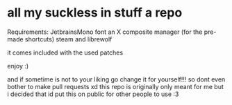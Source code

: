 # all my suckless in stuff a repo

Requirements:
JetbrainsMono font
an X composite manager
(for the pre-made shortcuts) steam and librewolf 

it comes included with the used patches

enjoy :)

and if sometime is not to your liking go change it for yourself!!! so dont even bother to make pull requests xd
this repo is originally only meant for me but i decided that id put this on public for other people to use :3
